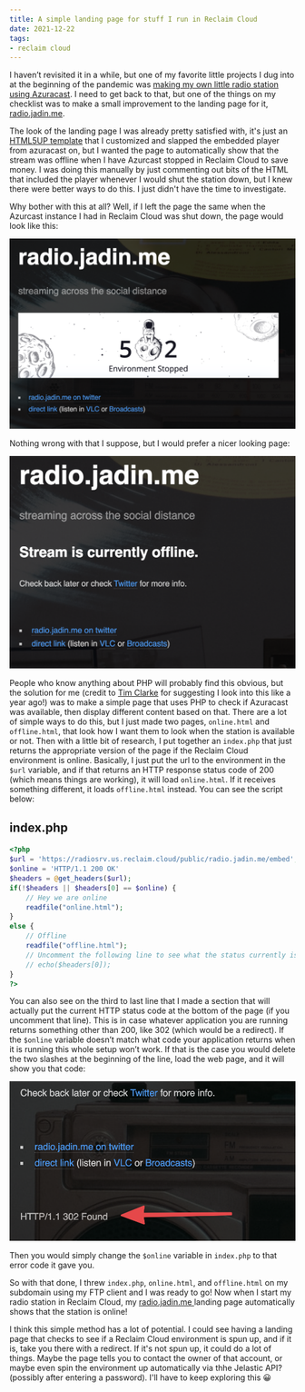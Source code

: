 ```yaml
---
title: A simple landing page for stuff I run in Reclaim Cloud
date: 2021-12-22
tags:
- reclaim cloud
---
```


I haven’t revisited it in a while, but one of my favorite little projects I dug into at the beginning of the pandemic was [making my own little radio station using Azuracast](https://bavatuesdays.com/a-radio-of-ones-own-an-interview-with-taylor-jadin-on-ds106radio/). I need to get back to that, but one of the things on my checklist was to make a small improvement to the landing page for it, [radio.jadin.me](https://radio.jadin.me).

The look of the landing page I was already pretty satisfied with, it's just an [HTML5UP template](https://html5up.net/) that I customized and slapped the embedded player from azuracast on, but I wanted the page to automatically show that the stream was offline when I have Azurcast stopped in Reclaim Cloud to save money. I was doing this manually by just commenting out bits of the HTML that included the player whenever I would shut the station down, but I knew there were better ways to do this. I just didn't have the time to investigate.

Why bother with this at all? Well, if I left the page the same when the Azurcast instance I had in Reclaim Cloud was shut down, the page would look like this:

![radio.jadin.me landing page with an error box in the middle](bad-landing.png)

Nothing wrong with that I suppose, but I would prefer a nicer looking page:

![radio.jadin.me landing page with a nice "stream offline" message](good-landing.png)

People who know anything about PHP will probably find this obvious, but the solution for me (credit to [Tim Clarke](https://twitter.com/floatingtim) for suggesting I look into this like a year ago!) was to make a simple page that uses PHP to check if Azuracast was available, then display different content based on that. There are a lot of simple ways to do this, but I just made two pages, `online.html` and `offline.html`, that look how I want them to look when the station is available or not. Then with a little bit of research, I put together an `index.php` that just returns the appropriate version of the page if the Reclaim Cloud environment is online. Basically, I just put the url to the environment in the `$url` variable, and if that returns an HTTP response status code of 200 (which means things are working), it will load `online.html`. If it receives something different, it loads `offline.html` instead. You can see the script below:

## index.php

```php
<?php
$url = 'https://radiosrv.us.reclaim.cloud/public/radio.jadin.me/embed';
$online = 'HTTP/1.1 200 OK'
$headers = @get_headers($url);
if(!$headers || $headers[0] == $online) {
    // Hey we are online
    readfile("online.html");
}
else {
    // Offline
    readfile("offline.html");
    // Uncomment the following line to see what the status currently is
    // echo($headers[0]);
}
?>
```

You can also see on the third to last line that I made a section that will actually put the current HTTP status code at the bottom of the page (if you uncomment that line). This is in case whatever application you are running returns something other than 200, like 302 (which would be a redirect). If the `$online` variable doesn’t match what code your application returns when it is running this whole setup won’t work. If that is the case you would delete the two slashes at the beginning of the line, load the web page, and it will show you that code:

![radio.jadin.me with an http status code at the bottom of the page](http-status-code.png)

Then you would simply change the `$online` variable in `index.php` to that error code it gave you.

So with that done, I threw `index.php`, `online.html`, and `offline.html` on my subdomain using my FTP client and I was ready to go! Now when I start my radio station in Reclaim Cloud, my [radio.jadin.me ](https://radio.jadin.me)landing page automatically shows that the station is online!

I think this simple method has a lot of potential. I could see having a landing page that checks to see if a Reclaim Cloud environment is spun up, and if it is, take you there with a redirect. If it's not spun up, it could do a lot of things. Maybe the page tells you to contact the owner of that account, or maybe even spin the environment up automatically via thhe Jelastic API? (possibly after entering a password). I'll have to keep exploring this 😀